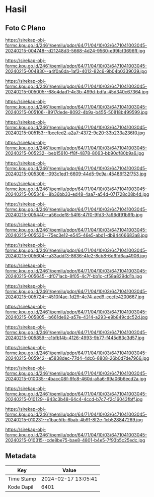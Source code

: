 # Hasil

## Foto C Plano

https://sirekap-obj-formc.kpu.go.id/2461/pemilu/pdpr/64/71/04/10/03/6471041003045-20240215-004748--d21248d3-5668-4d24-9560-e99fcf3696ff.jpg

https://sirekap-obj-formc.kpu.go.id/2461/pemilu/pdpr/64/71/04/10/03/6471041003045-20240215-004830--a4f0a6da-1af3-4012-82c6-9b04b0339039.jpg

https://sirekap-obj-formc.kpu.go.id/2461/pemilu/pdpr/64/71/04/10/03/6471041003045-20240215-005005--68c4dad1-4c3b-499d-bdfa-45d340c67364.jpg

https://sirekap-obj-formc.kpu.go.id/2461/pemilu/pdpr/64/71/04/10/03/6471041003045-20240215-005106--8917dede-8092-4b9a-b455-50818b499599.jpg

https://sirekap-obj-formc.kpu.go.id/2461/pemilu/pdpr/64/71/04/10/03/6471041003045-20240215-005153--fbcefed2-a2a7-4372-9c20-33b233a236f0.jpg

https://sirekap-obj-formc.kpu.go.id/2461/pemilu/pdpr/64/71/04/10/03/6471041003045-20240215-005232--beb15610-ff8f-4878-8063-bb90df80b9a6.jpg

https://sirekap-obj-formc.kpu.go.id/2461/pemilu/pdpr/64/71/04/10/03/6471041003045-20240215-005308--093c1ed1-6609-44d5-9c9a-45486f32f753.jpg

https://sirekap-obj-formc.kpu.go.id/2461/pemilu/pdpr/64/71/04/10/03/6471041003045-20240215-005348--8b36bb33-ed48-4aa7-a54d-071728c08b4d.jpg

https://sirekap-obj-formc.kpu.go.id/2461/pemilu/pdpr/64/71/04/10/03/6471041003045-20240215-005440--a56cdef8-54f6-47f0-9fd3-7a96df91b9fb.jpg

https://sirekap-obj-formc.kpu.go.id/2461/pemilu/pdpr/64/71/04/10/03/6471041003045-20240215-005530--75ec3e12-e545-46e5-abd1-db94466683a8.jpg

https://sirekap-obj-formc.kpu.go.id/2461/pemilu/pdpr/64/71/04/10/03/6471041003045-20240215-005604--a33addf3-8636-4fe2-8cb8-6d6fd6aa4906.jpg

https://sirekap-obj-formc.kpu.go.id/2461/pemilu/pdpr/64/71/04/10/03/6471041003045-20240215-005645--df071acb-8f05-4c7f-bb1c-cf58a829dd1b.jpg

https://sirekap-obj-formc.kpu.go.id/2461/pemilu/pdpr/64/71/04/10/03/6471041003045-20240215-005724--4510f4ac-1d29-4c74-aed9-cccfe4200667.jpg

https://sirekap-obj-formc.kpu.go.id/2461/pemilu/pdpr/64/71/04/10/03/6471041003045-20240215-005805--b661de62-a57e-4314-a293-e9b849cdc52d.jpg

https://sirekap-obj-formc.kpu.go.id/2461/pemilu/pdpr/64/71/04/10/03/6471041003045-20240215-005859--c1bfb14b-4126-4993-9b77-f445d83c3d57.jpg

https://sirekap-obj-formc.kpu.go.id/2461/pemilu/pdpr/64/71/04/10/03/6471041003045-20240215-005942--e5838dec-77d4-4dc6-8808-26b0d7de7966.jpg

https://sirekap-obj-formc.kpu.go.id/2461/pemilu/pdpr/64/71/04/10/03/6471041003045-20240215-010035--4bacc08f-9fc8-460d-a5a6-99a06b6ecd2a.jpg

https://sirekap-obj-formc.kpu.go.id/2461/pemilu/pdpr/64/71/04/10/03/6471041003045-20240215-010129--943c3b48-64c4-4ccd-b7c7-f2c16043fbff.jpg

https://sirekap-obj-formc.kpu.go.id/2461/pemilu/pdpr/64/71/04/10/03/6471041003045-20240215-010231--c1bac5fb-6bab-4b91-8f2e-1cb528847269.jpg

https://sirekap-obj-formc.kpu.go.id/2461/pemilu/pdpr/64/71/04/10/03/6471041003045-20240215-010315--cde8be75-bae8-4801-b4e5-7f93b5c25edc.jpg


## Metadata

| Key        | Value               |
| ---------- | ------------------- |
| Time Stamp | 2024-02-17 13:05:41 |
| Kode Dapil | 6401                |



